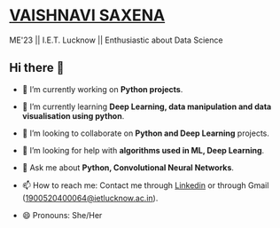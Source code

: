 # [VAISHNAVI SAXENA](https://github.com/vaishnavi-1)
ME'23 || I.E.T. Lucknow || Enthusiastic about Data Science

## Hi there 👋

- 🔭 I’m currently working on **Python projects**.

- 🌱 I’m currently learning **Deep Learning, data manipulation and data visualisation using python**.

- 👯 I’m looking to collaborate on **Python and Deep Learning** projects.

- 🤔 I’m looking for help with **algorithms used in ML, Deep Learning**.

- 💬 Ask me about **Python, Convolutional Neural Networks**.

- 📫 How to reach me: Contact me through [Linkedin](https://www.linkedin.com/in/vaishnavi-saxena-15122001/) or through Gmail (1900520400064@ietlucknow.ac.in).

- 😄 Pronouns: She/Her


